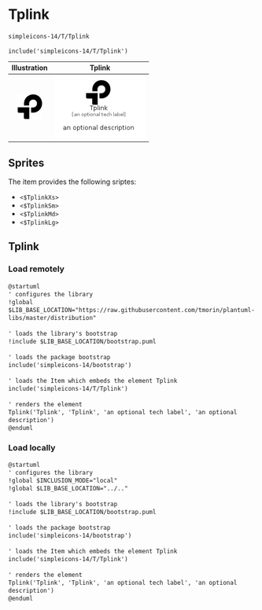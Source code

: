 # Tplink


```text
simpleicons-14/T/Tplink
```

```text
include('simpleicons-14/T/Tplink')
```



| Illustration | Tplink |
| :---: | :---: |
| ![illustration for Illustration](../../simpleicons-14/T/Tplink.png) | ![illustration for Tplink](../../simpleicons-14/T/Tplink.Local.png) |



## Sprites
The item provides the following sriptes:

- `<$TplinkXs>`
- `<$TplinkSm>`
- `<$TplinkMd>`
- `<$TplinkLg>`





## Tplink

### Load remotely
```plantuml
@startuml
' configures the library
!global $LIB_BASE_LOCATION="https://raw.githubusercontent.com/tmorin/plantuml-libs/master/distribution"

' loads the library's bootstrap
!include $LIB_BASE_LOCATION/bootstrap.puml

' loads the package bootstrap
include('simpleicons-14/bootstrap')

' loads the Item which embeds the element Tplink
include('simpleicons-14/T/Tplink')

' renders the element
Tplink('Tplink', 'Tplink', 'an optional tech label', 'an optional description')
@enduml
```

### Load locally
```plantuml
@startuml
' configures the library
!global $INCLUSION_MODE="local"
!global $LIB_BASE_LOCATION="../.."

' loads the library's bootstrap
!include $LIB_BASE_LOCATION/bootstrap.puml

' loads the package bootstrap
include('simpleicons-14/bootstrap')

' loads the Item which embeds the element Tplink
include('simpleicons-14/T/Tplink')

' renders the element
Tplink('Tplink', 'Tplink', 'an optional tech label', 'an optional description')
@enduml
```

